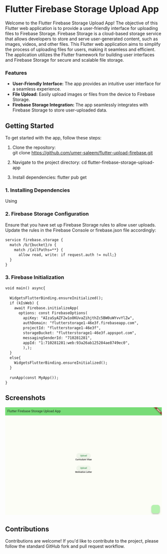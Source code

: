 # Flutter Firebase Storage Upload App
Welcome to the Flutter Firebase Storage Upload App! The objective of this Flutter web application is to provide a user-friendly interface for uploading files to Firebase Storage. Firebase Storage is a cloud-based storage service that allows developers to store and serve user-generated content, such as images, videos, and other files.
This Flutter web application aims to simplify the process of uploading files for users, making it seamless and efficient. The application utilizes the Flutter framework for building user interfaces and Firebase Storage for secure and scalable file storage.


### Features
* **User-Friendly Interface:** The app provides an intuitive user interface for a seamless experience.
* **File Upload:** Easily upload images or files from the device to Firebase Storage.
* **Firebase Storage Integration:** The app seamlessly integrates with Firebase Storage to store user-uploaded data.

## Getting Started
To get started with the app, follow these steps:

1. Clone the repository:<br>
git clone https://github.com/umer-saleem/flutter-upload-firebase.git

2. Navigate to the project directory:
cd flutter-firebase-storage-upload-app

3. Install dependencies:
flutter pub get

### 1. Installing Dependencies
Using
### 2. Firebase Storage Configuration
Ensure that you have set up Firebase Storage rules to allow user uploads. Update the rules in the Firebase Console or firebase.json file accordingly:
```
service firebase.storage {
  match /b/{bucket}/o {
    match /{allPaths=**} {
      allow read, write: if request.auth != null;}
  }
}
```

### 3. Firebase Initialization
```
void main() async{
  
  WidgetsFlutterBinding.ensureInitialized();
  if (kIsWeb) {
    await Firebase.initializeApp(
      options: const FirebaseOptions(
        apiKey: "AIzaSyAZF2w1o8KUvaZihjthZc5BW0uWYvvYlZw",
        authDomain: "flutterstorage1-46e3f.firebaseapp.com",
        projectId: "flutterstorage1-46e3f",
        storageBucket: "flutterstorage1-46e3f.appspot.com",
        messagingSenderId: "710281281",
        appId: "1:710281281:web:93a26ab125284ae8749ec0",
        ),);
  }
  else{
    WidgetsFlutterBinding.ensureInitialized();
  }
  
  runApp(const MyApp());
}
```
## Screenshots
![alt text](https://github.com/umer-saleem/flutter-upload-firebase/blob/main/ss1.PNG?raw=true)

## Contributions
Contributions are welcome! If you'd like to contribute to the project, please follow the standard GitHub fork and pull request workflow.

